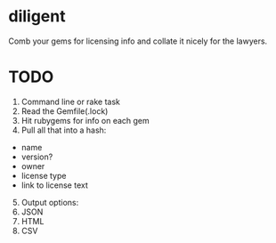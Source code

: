 diligent
========

Comb your gems for licensing info and collate it nicely for the lawyers.

# TODO

1. Command line or rake task
2. Read the Gemfile(.lock)
4. Hit rubygems for info on each gem
4. Pull all that into a hash:
  - name
  - version?
  - owner
  - license type
  - link to license text
5. Output options:
  1. JSON
  2. HTML
  3. CSV
